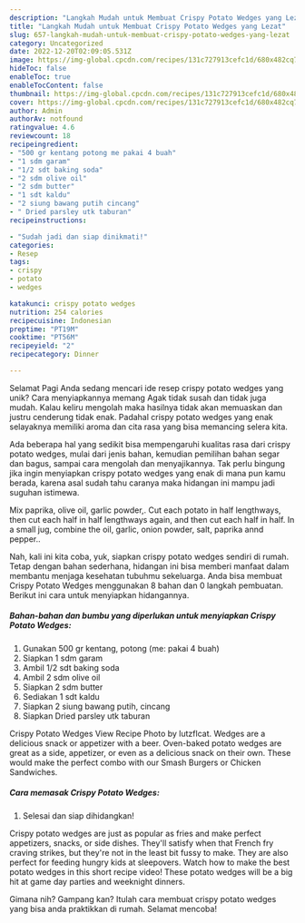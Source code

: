 ```yaml
---
description: "Langkah Mudah untuk Membuat Crispy Potato Wedges yang Lezat"
title: "Langkah Mudah untuk Membuat Crispy Potato Wedges yang Lezat"
slug: 657-langkah-mudah-untuk-membuat-crispy-potato-wedges-yang-lezat
category: Uncategorized
date: 2022-12-20T02:09:05.531Z
image: https://img-global.cpcdn.com/recipes/131c727913cefc1d/680x482cq70/crispy-potato-wedges-foto-resep-utama.jpg
hideToc: false
enableToc: true
enableTocContent: false
thumbnail: https://img-global.cpcdn.com/recipes/131c727913cefc1d/680x482cq70/crispy-potato-wedges-foto-resep-utama.jpg
cover: https://img-global.cpcdn.com/recipes/131c727913cefc1d/680x482cq70/crispy-potato-wedges-foto-resep-utama.jpg
author: Admin
authorAv: notfound
ratingvalue: 4.6
reviewcount: 18
recipeingredient:
- "500 gr kentang potong me pakai 4 buah"
- "1 sdm garam"
- "1/2 sdt baking soda"
- "2 sdm olive oil"
- "2 sdm butter"
- "1 sdt kaldu"
- "2 siung bawang putih cincang"
- " Dried parsley utk taburan"
recipeinstructions:

- "Sudah jadi dan siap dinikmati!"
categories:
- Resep
tags:
- crispy
- potato
- wedges

katakunci: crispy potato wedges 
nutrition: 254 calories
recipecuisine: Indonesian
preptime: "PT19M"
cooktime: "PT56M"
recipeyield: "2"
recipecategory: Dinner

---
```



Selamat Pagi Anda sedang mencari ide resep crispy potato wedges yang unik? Cara menyiapkannya memang Agak tidak susah dan tidak juga mudah. Kalau keliru mengolah maka hasilnya tidak akan memuaskan dan justru cenderung tidak enak. Padahal crispy potato wedges yang enak selayaknya memiliki aroma dan cita rasa yang bisa memancing selera kita.


Ada beberapa hal yang sedikit bisa mempengaruhi kualitas rasa dari crispy potato wedges, mulai dari jenis bahan, kemudian pemilihan bahan segar dan bagus, sampai cara mengolah dan menyajikannya. Tak perlu bingung jika ingin menyiapkan crispy potato wedges yang enak di mana pun kamu berada, karena asal sudah tahu caranya maka hidangan ini mampu jadi suguhan istimewa.

Mix paprika, olive oil, garlic powder,. Cut each potato in half lengthways, then cut each half in half lengthways again, and then cut each half in half. In a small jug, combine the oil, garlic, onion powder, salt, paprika annd pepper..


Nah, kali ini kita coba, yuk, siapkan crispy potato wedges sendiri di rumah. Tetap dengan bahan sederhana, hidangan ini bisa memberi manfaat dalam membantu menjaga kesehatan tubuhmu sekeluarga. Anda bisa membuat Crispy Potato Wedges menggunakan 8 bahan dan 0 langkah pembuatan. Berikut ini cara untuk menyiapkan hidangannya.

<!--inarticleads1-->

##### Bahan-bahan dan bumbu yang diperlukan untuk menyiapkan Crispy Potato Wedges:

1. Gunakan 500 gr kentang, potong (me: pakai 4 buah)
1. Siapkan 1 sdm garam
1. Ambil 1/2 sdt baking soda
1. Ambil 2 sdm olive oil
1. Siapkan 2 sdm butter
1. Sediakan 1 sdt kaldu
1. Siapkan 2 siung bawang putih, cincang
1. Siapkan  Dried parsley utk taburan


Crispy Potato Wedges View Recipe Photo by lutzflcat. Wedges are a delicious snack or appetizer with a beer. Oven-baked potato wedges are great as a side, appetizer, or even as a delicious snack on their own. These would make the perfect combo with our Smash Burgers or Chicken Sandwiches. 

<!--inarticleads2-->

##### Cara memasak Crispy Potato Wedges:


1. Selesai dan siap dihidangkan!

Crispy potato wedges are just as popular as fries and make perfect appetizers, snacks, or side dishes. They&#39;ll satisfy when that French fry craving strikes, but they&#39;re not in the least bit fussy to make. They are also perfect for feeding hungry kids at sleepovers. Watch how to make the best potato wedges in this short recipe video! These potato wedges will be a big hit at game day parties and weeknight dinners. 

Gimana nih? Gampang kan? Itulah cara membuat crispy potato wedges yang bisa anda praktikkan di rumah. Selamat mencoba!
